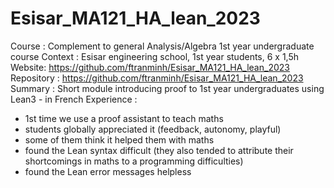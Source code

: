 # Esisar_MA121_HA_lean_2023
Course : Complement to general Analysis/Algebra 1st year undergraduate course
Context : Esisar engineering school, 1st year students, 6 x 1,5h 
Website: https://github.com/ftranminh/Esisar_MA121_HA_lean_2023
Repository : https://github.com/ftranminh/Esisar_MA121_HA_lean_2023
Summary : Short module introducing proof to 1st year undergraduates using Lean3 - in French
Experience : 
   - 1st time we use a proof assistant to teach maths
   - students globally appreciated it (feedback, autonomy, playful)
   - some of them think it helped them with maths
   - found the Lean syntax difficult (they also tended to attribute their shortcomings in maths to a programming difficulties)
   - found the Lean error messages helpless


